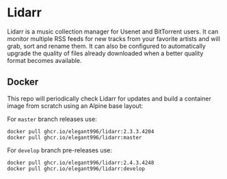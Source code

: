 # Lidarr
Lidarr is a music collection manager for Usenet and BitTorrent users. It can monitor multiple RSS feeds for new tracks from your favorite artists and will grab, sort and rename them. It can also be configured to automatically upgrade the quality of files already downloaded when a better quality format becomes available.

Docker
-----------------------------------------------
This repo will periodically check Lidarr for updates and build a container image from scratch using an Alpine base layout:

For `master` branch releases use:
```
docker pull ghcr.io/elegant996/lidarr:2.3.3.4204
docker pull ghcr.io/elegant996/lidarr:master
```

For `develop` branch pre-releases use:
```
docker pull ghcr.io/elegant996/lidarr:2.4.3.4248
docker pull ghcr.io/elegant996/lidarr:develop
```